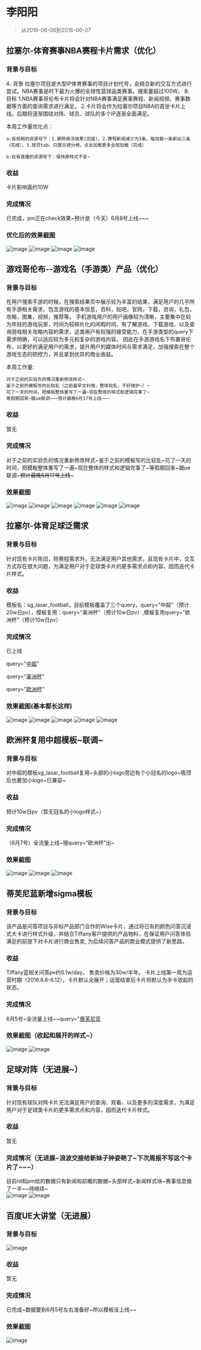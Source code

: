 # 李阳阳

> 从2016-06-06到2016-06-07


## 拉塞尔-体育赛事NBA赛程卡片需求（优化）

### 背景与目标

A. 背景
   拉塞尔项目是大型IP体育赛事的项目计划代号，会结合新的交互方式进行尝试。NBA赛事是时下最为火爆的全球性篮球品类赛事。搜索量超过100W。
B. 目标
    1.NBA赛事哥伦布卡片将会针对NBA赛事满足赛事赛程、新闻视频、赛事数据等方面的查询需求进行满足。
    2.卡片将会作为拉塞尔项目NBA的首张卡片上线。后期将逐渐围绕对阵、球员、球队的多个IP逐渐全面满足。

本周工作量优化点：

	a:有视频的资源号下：1.删除悬浮效果(完成)，2.赛程新闻减少为3条，每加载一条新出三条（完成），3.球员tab，只展示得分榜，点击加载更多全部加载（完成）

	b:在有直播的资源号下：保持原样式不变~

### 收益

卡片影响面约10W

### 完成情况

已完成，pm正在check效果~预计是（今天）6月8号上线~~~

### 优化后的效果截图

![image](http://gitlab.baidu.com/psfe/ala-weeklyreport/uploads/e0778cc85880554fa030637759d5d00f/image.png)
![image](http://gitlab.baidu.com/psfe/ala-weeklyreport/uploads/8912f91163a253e65222ab79b830be53/image.png)
![image](http://gitlab.baidu.com/psfe/ala-weeklyreport/uploads/a0747a03f6d51dee944b62a89fae219a/image.png)
![image](http://gitlab.baidu.com/psfe/ala-weeklyreport/uploads/c47decce0460262cd6f5b4a854220456/image.png)


## 游戏哥伦布--游戏名（手游类）产品（优化）

### 背景与目标

在用户搜索手游的时候，在搜索结果页中展示较为丰富的结果，满足用户的几乎所有手游相关需求，包含游戏的基本信息，百科，贴吧，官网，下载，咨询，礼包，攻略，图集，视频，推荐等。
手机游戏用户的用户画像较为清晰，主要集中在较为年轻的游戏玩家，时间为较碎片化的闲暇时间，有了解游戏、下载游戏、以及查询游戏相关攻略内容的需求，这类用户有较强的接受能力，在手游类型的query下需求明确，可以适应较为多元和复杂的游戏内容。
因此在手游游戏名下布置哥伦布，以更好的满足用户的需求，提升用户的媒体时间与需求满足，加强搜索在整个游戏生态的把控力，并且拿到优异的商业收益。

本周工作量:
	
	对于之前的实验负的情况重新修改样式~
	鉴于之前的模板写的比较乱（之前最早文利做，整体较乱，不好维护~）~
	花了一天的时间，把模板整体重写了一遍~现在整体的样式和逻辑完事了~
	等假期回来~跟ue联调~~~预计最晚6月17号上线~~~

### 收益

暂无

### 完成情况

对于之前的实验负的情况重新修改样式~鉴于之前的模板写的比较乱~花了一天的时间，把模板整体重写了一遍~现在整体的样式和逻辑完事了~等假期回来~跟ue联调~~~预计最晚6月17号上线~~~

### 效果截图

![image](http://gitlab.baidu.com/psfe/ala-weeklyreport/uploads/bcf220edd4f845d100edee66fb5cf165/image.png)
![image](http://gitlab.baidu.com/psfe/ala-weeklyreport/uploads/ceb1df0fd6599b9e1d7cec5ca8400c04/image.png)
![image](http://gitlab.baidu.com/psfe/ala-weeklyreport/uploads/2593c54b06b3aecd22cdcb0beb55b662/image.png)
![image](http://gitlab.baidu.com/psfe/ala-weeklyreport/uploads/d9c59564c08b0e8c16ef04d251dc20a5/image.png)
![image](http://gitlab.baidu.com/psfe/ala-weeklyreport/uploads/64298c347c493352093415b52a35b268/image.png)
![image](http://gitlab.baidu.com/psfe/ala-weeklyreport/uploads/30f11d8d5d6fd28e6dbcc7de823d1955/image.png)


## 拉塞尔-体育足球泛需求

### 背景与目标

针对现有卡片陈旧，除赛程需求外，无法满足用户其他需求，且现有卡片中，交互方式存在很大问题，为满足用户对于足球类卡片的更多需求点和内容，因而迭代卡片样式。

### 收益

模板名：sg_lasar_football，目前模板覆盖了三个query，query="中超"（预计20w日pv），模板复用：query="美洲杯"（预计10w日pv）,模板复用query="欧洲杯"（预计10w日pv）

### 完成情况

<p>已上线</p>
<p>query="<a href="https://m.baidu.com/ssid=d613736e696c6579616e676c61/s?word=%E4%B8%AD%E8%B6%85">中超</a>"<p>
<p>query="<a href="https://m.baidu.com/ssid=d613736e696c6579616e676c61/s?word=美洲杯">美洲杯</a>"<p>
<p>query="<a href="https://m.baidu.com/ssid=d613736e696c6579616e676c61/s?word=%E6%AC%A7%E6%B4%B2%E6%9D%AF">欧洲杯</a>"<p>

### 效果截图(基本都长这样)

![image](http://gitlab.baidu.com/psfe/ala-weeklyreport/uploads/8ba3d8d375d6781db856765942dbf5f7/image.png)
![image](http://gitlab.baidu.com/psfe/ala-weeklyreport/uploads/97fb496b3c5fa5955663f1f6c9ca7fb8/image.png)
![image](http://gitlab.baidu.com/psfe/ala-weeklyreport/uploads/b0435864769581b24f78bf8e33d4846b/image.png)
![image](http://gitlab.baidu.com/psfe/ala-weeklyreport/uploads/b0435864769581b24f78bf8e33d4846b/image.png)
![image](http://gitlab.baidu.com/psfe/ala-weeklyreport/uploads/b0435864769581b24f78bf8e33d4846b/image.png)

## 欧洲杯复用中超模板~联调~

### 背景与目标

对中超的模板sg_lasar_football复用~头部的小logo旁边有个小冠名的logo~吸顶后也要加小logo~已兼容~

### 收益

预计10w日pv（暂无冠名的小logo样式~）

### 完成情况

（6月7号）全流量上线~搜query=“欧洲杯”出~

### 效果截图

![image](http://gitlab.baidu.com/psfe/ala-weeklyreport/uploads/4acc2e0668aef855a51038d02d9a971c/image.png)
![image](http://gitlab.baidu.com/psfe/ala-weeklyreport/uploads/9112b761b9b1bee67e22dccedae6dbe0/image.png)
![image](http://gitlab.baidu.com/psfe/ala-weeklyreport/uploads/18ef6c37a482864e565940902a5486f0/image.png)

## 蒂芙尼蓝新增sigma模板

### 背景与目标

该产品是问答项目与非标产品部门合作的Wise卡片，通过将已有的颜色问答沉浸式大卡进行样式升级，并结合Tiffany客户提供的产品物料，在保证用户问答体验满足的前提下对卡片进行商业售卖, 为后续问答产品的商业模式提供了新思路。

### 收益

Tiffany蓝相关问答pv约0.1w/day， 售卖价格为30w/半年。
卡片上线第一周为运营时期（2016.6.6-6.12），卡片默认全展开；运营结束后卡片将默认为半卡收起的状态。

### 完成情况

6月5号~全流量上线~~query="<a href="https://m.baidu.com/ssid=d613736e696c6579616e676c61/s?word=%E8%92%82%E8%8A%99%E5%B0%BC%E8%93%9D">蒂芙尼蓝</a>

### 效果截图（收起和展开的样式~）

![image](http://gitlab.baidu.com/psfe/ala-weeklyreport/uploads/d905c41ed5a196da9b9a51b5c82812f5/image.png)
![image](http://gitlab.baidu.com/psfe/ala-weeklyreport/uploads/cc8f02d84e89f04446401c2d829ce4ed/image.png)


## 足球对阵（无进展~）

### 背景与目标

针对现有球队对阵卡片无法满足用户的查询、观看、以及更多的深度需求，为满足用户对于足球类卡片的更多需求点和内容，因而迭代卡片样式。

### 收益

暂无

### 完成情况（无进展~浪波交接给新妹子钟姿艳了~下次周报不写这个卡片了~~~）

目前rd和pm给的数据只有新闻和前瞻的数据~头部样式~新闻样式块~赛事信息做了一半~~待继续~<br/>
![image](http://gitlab.baidu.com/psfe/ala-weeklyreport/uploads/8af1a9b6cc611865f1cc7d63f104f60c/image.png)
![image](http://gitlab.baidu.com/psfe/ala-weeklyreport/uploads/38b3ea6a69727d19880ceb3f881d754f/image.png)

## 百度UE大讲堂（无进展）

### 背景与目标

 ![image](http://gitlab.baidu.com/psfe/ala-weeklyreport/uploads/a5098f527888f15c69b0eeef3ffa7416/image.png)


### 收益

暂无

### 完成情况

已完成~数据要到6月5号左右准备好~所以模板没上线~~

### 效果截图

![image](http://gitlab.baidu.com/psfe/ala-weeklyreport/uploads/1818f105b4f05e0b2152fa866f41de54/image.png)